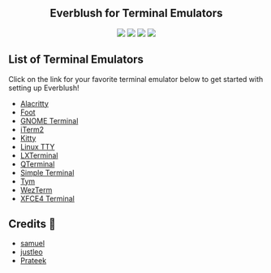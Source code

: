 <h2 align="center">Everblush for Terminal Emulators</h2>

<p align="center">
    <a href="https://github.com/Everblush/terminal-emulators/stars"><img src="https://img.shields.io/github/stars/Everblush/terminal-emulators?color=e57474&labelColor=1e2528&style=for-the-badge"></a>
    <a href="https://github.com/Everblush/terminal-emulators/issues"><img src="https://img.shields.io/github/issues/Everblush/terminal-emulators?color=67b0e8&labelColor=1e2528&style=for-the-badge"></a>
    <a href="https://github.com/Everblush/terminal-emulators/blob/main/LICENSE"><img src="https://img.shields.io/static/v1?label=license&message=MIT&color=8ccf7e&labelColor=1e2528&style=for-the-badge"></a>
    <a href="https://github.com/Everblush/terminal-emulators/network/members"><img src="https://img.shields.io/github/forks/Everblush/terminal-emulators?color=e5c76b&labelColor=1e2528&style=for-the-badge"></a>
</p>

## List of Terminal Emulators

Click on the link for your favorite terminal emulator below to get started with setting up Everblush!

- [Alacritty](https://github.com/prateektade/everblush-terminal-emulators/tree/rework-repository/src/alacritty)
- [Foot](https://github.com/prateektade/everblush-terminal-emulators/tree/rework-repository/src/foot)
- [GNOME Terminal](https://github.com/prateektade/everblush-terminal-emulators/tree/rework-repository/src/gnome-terminal)
- [iTerm2](https://github.com/prateektade/everblush-terminal-emulators/tree/rework-repository/src/iterm2)
- [Kitty](https://github.com/prateektade/everblush-terminal-emulators/tree/rework-repository/src/kitty)
- [Linux TTY](https://github.com/prateektade/everblush-terminal-emulators/tree/rework-repository/src/linux-tty)
- [LXTerminal](https://github.com/prateektade/everblush-terminal-emulators/tree/rework-repository/src/lxterminal)
- [QTerminal](https://github.com/prateektade/everblush-terminal-emulators/tree/rework-repository/src/qterminal)
- [Simple Terminal](https://github.com/prateektade/everblush-terminal-emulators/tree/rework-repository/src/simple-terminal)
- [Tym](https://github.com/prateektade/everblush-terminal-emulators/tree/rework-repository/src/tym)
- [WezTerm](https://github.com/prateektade/everblush-terminal-emulators/tree/rework-repository/src/wezterm)
- [XFCE4 Terminal](https://github.com/prateektade/everblush-terminal-emulators/tree/rework-repository/src/xfce4-terminal)

## Credits 💝
- [samuel](https://github.com/samuelnihbos)
- [justleo](https://github.com/justleoo)
- [Prateek](https://github.com/prateektade)
